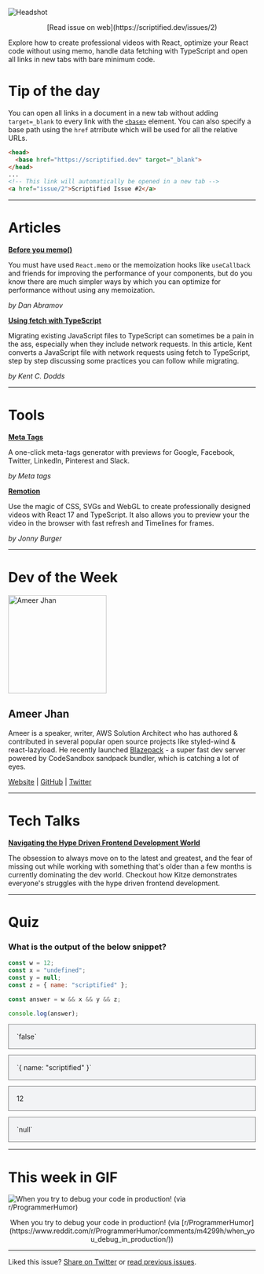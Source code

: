 ![Headshot](https://scriptified.dev/images/issue-2/og.png)

<center>[Read issue on web](https://scriptified.dev/issues/2)</center>

Explore how to create professional videos with React, optimize your React code without using memo, handle data fetching with TypeScript and open all links in new tabs with bare minimum code.

# Tip of the day
You can open all links in a document in a new tab without adding `target=_blank` to every link with the [`<base>`](https://developer.mozilla.org/en-US/docs/Web/HTML/Element/base) element. You can also specify a base path using the `href` atrribute which will be used for all the relative URLs.

```html
<head>
  <base href="https://scriptified.dev" target="_blank">
</head>
...
<!-- This link will automatically be opened in a new tab -->
<a href="issue/2">Scriptified Issue #2</a>
```

___

# Articles

[**Before you memo()**](https://overreacted.io/before-you-memo/)
	
You must have used `React.memo` or the memoization hooks like `useCallback` and friends for improving the performance of your components, but do you know there are much simpler ways by which you can optimize for performance without using any memoization.

*by Dan Abramov*

[**Using fetch with TypeScript**](https://kentcdodds.com/blog/using-fetch-with-type-script)
	
Migrating existing JavaScript files to TypeScript can sometimes be a pain in the ass, especially when they include network requests. In this article, Kent converts a JavaScript file with network requests using fetch to TypeScript, step by step discussing some practices you can follow while migrating.

*by Kent C. Dodds*


___

# Tools

[**Meta Tags**](https://metatags.io/)
    
A one-click meta-tags generator with previews for Google, Facebook, Twitter, LinkedIn, Pinterest and Slack.

*by Meta tags*

[**Remotion**](https://remotion.dev)
    
Use the magic of CSS, SVGs and WebGL to create professionally designed videos with React 17 and TypeScript. It also allows you to preview your the video in the browser with fast refresh and Timelines for frames.

*by Jonny Burger*


___

# Dev of the Week

<img alt="Ameer Jhan" src="https://github.com/ameerthehacker.png" style="width:200px;"/>

## Ameer Jhan
Ameer is a speaker, writer, AWS Solution Architect who has authored & contributed in several popular open source projects like styled-wind & react-lazyload. He recently launched [Blazepack](https://github.com/ameerthehacker/blazepack) -  a super fast dev server powered by CodeSandbox sandpack bundler, which is catching a lot of eyes.

[Website](https://ameerthehacker.me/) | [GitHub](https://github.com/ameerthehacker) | [Twitter](https://twitter.com/ameerthehacker)

___

# Tech Talks

[**Navigating the Hype Driven Frontend Development World**](https://www.youtube.com/watch?v=u2WtILkz0fI)

The obsession to always move on to the latest and greatest, and the fear of missing out while working with something that's older than a few months is currently dominating the dev world. Checkout how Kitze demonstrates everyone's struggles with the hype driven frontend development.

___

# Quiz

### What is the output of the below snippet?

```js
const w = 12;
const x = "undefined";
const y = null;
const z = { name: "scriptified" };

const answer = w && x && y && z;

console.log(answer);
```

<a href="https://scriptified.dev/issues/2?section=quiz&option=1" style="text-decoration:none;">
<div style="margin: 12px 0px; border: 1px solid gray; padding: 16px; background: #F2F3F5;">
	`false`
</div>
</a>

<a href="https://scriptified.dev/issues/2?section=quiz&option=2" style="text-decoration:none;">
<div style="margin: 12px 0px; border: 1px solid gray; padding: 16px; background: #F2F3F5;">
	`{ name: "scriptified" }`
</div>
</a>

<a href="https://scriptified.dev/issues/2?section=quiz&option=3" style="text-decoration:none;">
<div style="margin: 12px 0px; border: 1px solid gray; padding: 16px; background: #F2F3F5;">
	12
</div>
</a>

<a href="https://scriptified.dev/issues/2?section=quiz&option=4" style="text-decoration:none;">
<div style="margin: 12px 0px; border: 1px solid gray; padding: 16px; background: #F2F3F5;">
	`null`
</div>
</a>

___

# This week in GIF

![When you try to debug your code in production! (via [r/ProgrammerHumor](https://www.reddit.com/r/ProgrammerHumor/comments/m4299h/when_you_debug_in_production/))](https://scriptified.dev/images/issue-2/this-week.gif)

<center>When you try to debug your code in production! (via [r/ProgrammerHumor](https://www.reddit.com/r/ProgrammerHumor/comments/m4299h/when_you_debug_in_production/))</center>

---

Liked this issue? [Share on Twitter](https://twitter.com/intent/tweet?text=Have%20a%20look%20at%20issue%20%232%20of%20Scriptified.%0A%0ASubscribe%20to%20%40scriptified_dev%20for%20more.&url=https%3A%2F%2Fscriptified.dev%2Fissues%2F2) or [read previous issues](https://scriptified.dev/issues).
